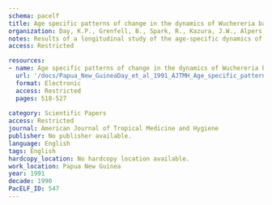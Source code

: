 ```yaml
---
schema: pacelf
title: Age specific patterns of change in the dynamics of Wuchereria bancrofti infection in Papau New Guinea
organization: Day, K.P., Grenfell, B., Spark, R., Kazura, J.W., Alpers, M.P.
notes: Results of a longitudinal study of the age-specific dynamics of Wuchereria bancrofti infection in a community of East Sepik Province, Papua New Guinea (PNG) are described. Microfilarial (mf) density and serum levels of W. bancrofti phosphorylcholine-containing antigen (PC-Ag) in individuals were used as indirect measures of adult worm burden. These parasitological data were collected from 126 subjects > 4 years of age at two time points, 12 months apart, prior to the administration of the antifilarial drug diethylcarbamazine (DEC). No significant changes in levels of mf density were observed for the study population between these two time points. However, significant changes in the levels of circulating PC-Ag were noted in subjects ≤ 20 years of age, but not in subjects > 20 years of age, between these two time points. The apparent shorter half life of circulating PC-Ag compared to that of mf makes antigenemia a more sensitive measure of the dynamics of adult worm populations. These data are discussed in terms of a basic mathematical model describing the dynamics of adult worm populations in relation to their life expectancy and attrition of larvae during establishment. Consideration of these data in the context of this simple immigration/death model suggests that the differences observed in patterns of change in intensity of infection between subjects ≤ 20 years old and those > 20 years old may be consistent with the acquisition of resistance to superinfection with increasing age.
access: Restricted

resources:
- name: Age specific patterns of change in the dynamics of Wuchereria bancrofti infection in Papau New Guinea
  url: '/docs/Papua_New_GuineaDay_et_al_1991_AJTMH_Age_specific_patterns_of_change_LF_PNG.txt'
  format: Electronic
  access: Restricted
  pages: 518-527
 
category: Scientific Papers
access: Restricted
journal: American Journal of Tropical Medicine and Hygiene
publisher: No publisher available. 
language: English 
tags: English 
hardcopy_location: No hardcopy location available.
work_location: Papua New Guinea
year: 1991
decade: 1990
PacELF_ID: 547
---
```

